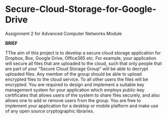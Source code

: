 # Secure-Cloud-Storage-for-Google-Drive
Assignment 2 for Advanced Computer Networks Module

**BRIEF**

TThe aim of this project is to develop a secure cloud storage application for Dropbox, Box, Google 
Drive, Office365 etc. For example, your application will secure all files that are uploaded to the cloud, 
such that only people that are part of your “Secure Cloud Storage Group” will be able to decrypt 
uploaded files. Any member of the group should be able to upload encrypted files to the cloud service. 
To all other users the files will be encrypted.
You are required to design and implement a suitable key management system for your application 
which employs public-key certificates that allows users of the system to share files securely, and also 
allows one to add or remove users from the group. You are free to implement your application for a 
desktop or mobile platform and make use of any open source cryptographic libraries.
